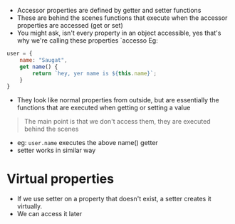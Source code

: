 - Accessor properties are defined by getter and setter functions
- These are behind the scenes functions that execute when the accessor properties are accessed (get or set)
- You might ask, isn't every property in an object accessible, yes that's why we're calling these properties `accesso
Eg: 
```js
user = {
    name: "Saugat",
    get name() {
        return `hey, yer name is ${this.name}`;
    }
}
```

- They look like normal properties from outside, but are essentially the functions that are executed when getting or setting a value

> The main point is that we don't access them, they are executed behind the scenes

- eg: `user.name` executes the above name() getter
- setter works in similar way


# Virtual properties
- If we use setter on a property that doesn't exist, a setter creates it virtually.
- We can access it later